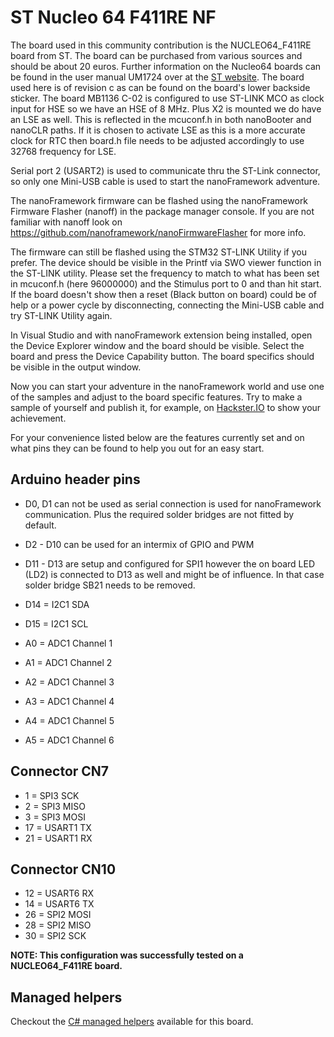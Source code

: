 # ST Nucleo 64 F411RE NF

The board used in this community contribution is the NUCLEO64_F411RE board from ST. The board can be purchased from various sources and should be about 20 euros. Further information on the Nucleo64 boards can be found in the user manual UM1724 over at the [ST website](https://www.st.com). The board used here is of revision c as can be found on the board's lower backside sticker. The board MB1136 C-02 is configured to use ST-LINK MCO as clock input for HSE so we have an HSE of 8 MHz. Plus X2 is mounted we do have an LSE as well. This is reflected in the mcuconf.h in both nanoBooter and nanoCLR paths. If it is chosen to activate LSE as this is a more accurate clock for RTC then board.h file needs to be adjusted accordingly to use 32768 frequency for LSE.

Serial port 2 (USART2) is used to communicate thru the ST-Link connector, so only one Mini-USB cable is used to start the nanoFramework adventure.

The nanoFramework firmware can be flashed using the nanoFramework Firmware Flasher (nanoff) in the package manager console. If you are not familiar with nanoff look on <https://github.com/nanoframework/nanoFirmwareFlasher> for more info.

The firmware can still be flashed using the STM32 ST-LINK Utility if you prefer. The device should be visible in the Printf via SWO viewer function in the ST-LINK utility. Please set the frequency to match to what has been set in mcuconf.h (here 96000000) and the Stimulus port to 0 and than hit start. If the board doesn't show then a reset (Black button on board) could be of help or a power cycle by disconnecting, connecting the Mini-USB cable and try ST-LINK Utility again.

In Visual Studio and with nanoFramework extension being installed, open the Device Explorer window and the board should be visible. Select the board and press the Device Capability button. The board specifics should be visible in the output window.

Now you can start your adventure in the nanoFramework world and use one of the samples and adjust to the board specific features. Try to make a sample of yourself and publish it, for example, on [Hackster.IO](https://www.hackster.io) to show your achievement.

For your convenience listed below are the features currently set and on what pins they can be found to help you out for an easy start.

## Arduino header pins

* D0, D1 can not be used as serial connection is used for nanoFramework communication. Plus the required solder bridges are not fitted by default.

* D2 - D10 can be used for an intermix of GPIO and PWM
* D11 - D13 are setup and configured for SPI1 however the on board LED (LD2) is connected to D13 as well and might be of influence. In that case solder bridge SB21 needs to be removed.
* D14 = I2C1 SDA
* D15 = I2C1 SCL
* A0 = ADC1 Channel 1
* A1 = ADC1 Channel 2
* A2 = ADC1 Channel 3
* A3 = ADC1 Channel 4
* A4 = ADC1 Channel 5
* A5 = ADC1 Channel 6

## Connector CN7

* 1 = SPI3 SCK
* 2 = SPI3 MISO
* 3 = SPI3 MOSI
* 17 = USART1 TX
* 21 = USART1 RX

## Connector CN10

* 12 = USART6 RX
* 14 = USART6 TX
* 26 = SPI2 MOSI
* 28 = SPI2 MISO
* 30 = SPI2 SCK

**NOTE: This configuration was successfully tested on a NUCLEO64_F411RE board.**

## Managed helpers

Checkout the [C# managed helpers](https://github.com/nanoframework/nf-Community-Targets/tree/main/ChibiOS/ST_NUCLEO64_F411RE_NF/managed_helpers) available for this board.
